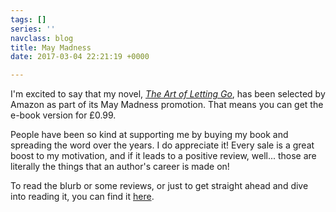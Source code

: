 ```yaml
---
tags: []
series: ''
navclass: blog
title: May Madness
date: 2017-03-04 22:21:19 +0000

---
```

I'm excited to say that my novel, [_The Art of Letting Go_](https://amzn.to/2Ib8m66), has been selected by Amazon as part of its May Madness promotion. That means you can get the e-book version for £0.99.

People have been so kind at supporting me by buying my book and spreading the word over the years. I do appreciate it! Every sale is a great boost to my motivation, and if it leads to a positive review, well... those are literally the things that an author's career is made on!

To read the blurb or some reviews, or just to get straight ahead and dive into reading it, you can find it [here](https://amzn.to/2Ib8m66).